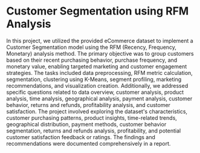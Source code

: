 # Customer Segmentation using RFM Analysis
In this project, we utilized the provided eCommerce dataset to implement a Customer Segmentation model using the RFM (Recency, Frequency, Monetary) analysis method. The primary objective was to group customers based on their recent purchasing behavior, purchase frequency, and monetary value, enabling targeted marketing and customer engagement strategies. The tasks included data preprocessing, RFM metric calculation, segmentation, clustering using K-Means, segment profiling, marketing recommendations, and visualization creation. Additionally, we addressed specific questions related to data overview, customer analysis, product analysis, time analysis, geographical analysis, payment analysis, customer behavior, returns and refunds, profitability analysis, and customer satisfaction. The project involved exploring the dataset's characteristics, customer purchasing patterns, product insights, time-related trends, geographical distribution, payment methods, customer behavior segmentation, returns and refunds analysis, profitability, and potential customer satisfaction feedback or ratings. The findings and recommendations were documented comprehensively in a report.
